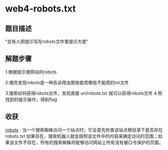 web4-robots.txt
====

题目描述
----
“总有人把提示写在robots文件里提示大佬”

解题步骤
----
1.根据提示搜网站的robots

2.搜完发现robots是一种告诉爬虫那些能爬哪些不能爬的txt文件

3.搜索如何获得robots文件，发现直接
  url/robots.txt
 就可以获得robots文件
4.照找到的提示操作，得到flag

收获
------
[robots](https://baike.baidu.com/item/robots/5243374?fr=aladdin) :
当一个搜索蜘蛛访问一个站点时，它会首先检查该站点根目录下是否存在robots.txt
如果存在，搜索机器人就会按照该文件中的内容来确定访问的范围；如果该文件不存在，所有的搜索蜘蛛将能够访问网站上所有没有被口令保护的页面。

